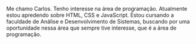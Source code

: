 Me chamo Carlos.
Tenho interesse na área de programação. 
Atualmente estou apredendo sobre HTML, CSS e JavaScript.
Estou cursando a faculdade de Análise e Desenvolvimento de Sistemas, buscando por uma oportunidade nessa área que sempre tive interesse, que é a área de programação.
